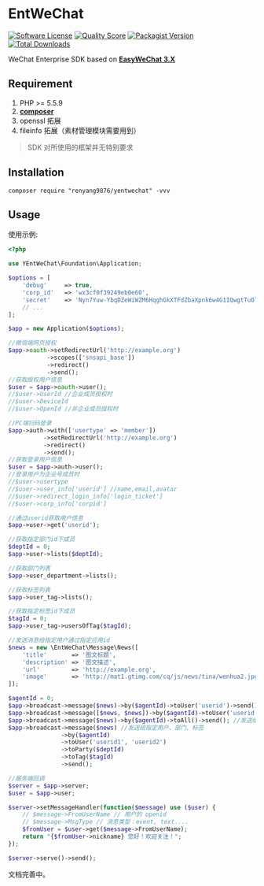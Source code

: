# EntWeChat

[![Software License](https://img.shields.io/badge/license-MIT-brightgreen.svg?style=flat-square)](LICENSE)
[![Quality Score](https://img.shields.io/scrutinizer/g/renyang9876/yentwechat.svg?style=flat-square)](https://scrutinizer-ci.com/g/renyang9876/yentwechat)
[![Packagist Version](https://img.shields.io/packagist/v/renyang9876/yentwechat.svg?style=flat-square)](https://packagist.org/packages/renyang9876/yentwechat)
[![Total Downloads](https://img.shields.io/packagist/dt/renyang9876/yentwechat.svg?style=flat-square)](https://packagist.org/packages/renyang9876/yentwechat)

WeChat Enterprise SDK based on **[EasyWeChat 3.X](https://github.com/overtrue/wechat)**

## Requirement

1. PHP >= 5.5.9
2. **[composer](https://getcomposer.org/)**
3. openssl 拓展
4. fileinfo 拓展（素材管理模块需要用到）

> SDK 对所使用的框架并无特别要求

## Installation

```shell
composer require "renyang9876/yentwechat" -vvv
```

## Usage

使用示例:

```php
<?php

use YEntWeChat\Foundation\Application;

$options = [
    'debug'     => true,
    'corp_id'   => 'wx3cf0f39249eb0e60',
    'secret'    => 'Nyn7Yuw-YbqDZeWiWZM6HqghGkXTFdZbaXpnk6w4G1IQwgtTuOl_TN09ciwpQ-5X',
    // ...
];

$app = new Application($options);

//微信端网页授权
$app->oauth->setRedirectUrl('http://example.org')
           ->scopes(['snsapi_base'])
           ->redirect()
           ->send();
//获取授权用户信息
$user = $app->oauth->user();
//$user->UserId //企业成员授权时
//$user->DeviceId
//$user->OpenId //非企业成员授权时

//PC端扫码登录
$app->auth->with(['usertype' => 'member'])
          ->setRedirectUrl('http://example.org')
          ->redirect()
          ->send();
//获取登录用户信息
$user = $app->auth->user();
//登录用户为企业号成员时
//$user->usertype
//$user->user_info['userid'] //name,email,avatar
//$user->redirect_login_info['login_ticket']
//$user->corp_info['corpid']

//通过userid获取用户信息
$app->user->get('userid');

//获取指定部门id下成员
$deptId = 0;
$app->user->lists($deptId);

//获取部门列表
$app->user_department->lists();

//获取标签列表
$app->user_tag->lists();

//获取指定标签id下成员
$tagId = 0;
$app->user_tag->usersOfTag($tagId);

//发送消息给指定用户通过指定应用id
$news = new \EntWeChat\Message\News([
    'title'       => '图文标题',
    'description' => '图文描述',
    'url'         => 'http://example.org',
    'image'       => 'http://mat1.gtimg.com/cq/js/news/tina/wenhua2.jpg',
]);

$agentId = 0;
$app->broadcast->message($news)->by($agentId)->toUser('userid')->send(); //单图文
$app->broadcast->message([$news, $news])->by($agentId)->toUser('userid')->send(); //多图文
$app->broadcast->message($news)->by($agentId)->toAll()->send(); //发送给所有人
$app->broadcast->message($news) //发送给指定用户、部门、标签
               ->by($agentId)
               ->toUser('userid1', 'userid2')
               ->toParty($deptId)
               ->toTag($tagId)
               ->send();

//服务端回调
$server = $app->server;
$user = $app->user;

$server->setMessageHandler(function($message) use ($user) {
    // $message->FromUserName // 用户的 openid
    // $message->MsgType // 消息类型：event, text....
    $fromUser = $user->get($message->FromUserName);
    return "{$fromUser->nickname} 您好！欢迎关注！";
});

$server->serve()->send();
```

文档完善中。
